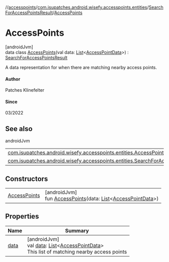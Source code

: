 //[accesspoints](../../../../index.md)/[com.isupatches.android.wisefy.accesspoints.entities](../../index.md)/[SearchForAccessPointsResult](../index.md)/[AccessPoints](index.md)

# AccessPoints

[androidJvm]\
data class [AccessPoints](index.md)(val data: [List](https://kotlinlang.org/api/latest/jvm/stdlib/kotlin.collections/-list/index.html)&lt;[AccessPointData](../../-access-point-data/index.md)&gt;) : [SearchForAccessPointsResult](../index.md)

A data representation for when there are matching nearby access points.

#### Author

Patches Klinefelter

#### Since

03/2022

## See also

androidJvm

| | |
|---|---|
| [com.isupatches.android.wisefy.accesspoints.entities.AccessPointData](../../-access-point-data/index.md) |  |
| [com.isupatches.android.wisefy.accesspoints.entities.SearchForAccessPointResult](../../-search-for-access-point-result/index.md) |  |

## Constructors

| | |
|---|---|
| [AccessPoints](-access-points.md) | [androidJvm]<br>fun [AccessPoints](-access-points.md)(data: [List](https://kotlinlang.org/api/latest/jvm/stdlib/kotlin.collections/-list/index.html)&lt;[AccessPointData](../../-access-point-data/index.md)&gt;) |

## Properties

| Name | Summary |
|---|---|
| [data](data.md) | [androidJvm]<br>val [data](data.md): [List](https://kotlinlang.org/api/latest/jvm/stdlib/kotlin.collections/-list/index.html)&lt;[AccessPointData](../../-access-point-data/index.md)&gt;<br>This list of matching nearby access points |
